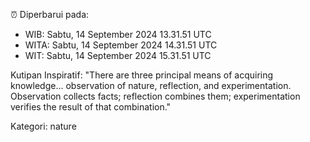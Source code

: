⏰ Diperbarui pada:
- WIB: Sabtu, 14 September 2024 13.31.51 UTC
- WITA: Sabtu, 14 September 2024 14.31.51 UTC
- WIT: Sabtu, 14 September 2024 15.31.51 UTC

Kutipan Inspiratif:
"There are three principal means of acquiring knowledge... observation of nature, reflection, and experimentation. Observation collects facts; reflection combines them; experimentation verifies the result of that combination."


Kategori: nature

